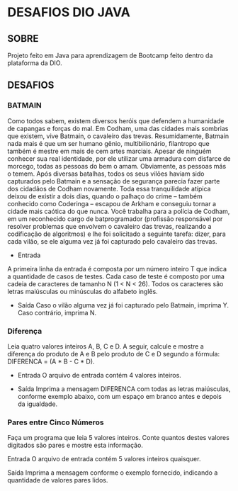 # DESAFIOS DIO JAVA


## SOBRE

Projeto feito em Java para aprendizagem de Bootcamp feito dentro da plataforma da DIO.

## DESAFIOS

### BATMAIN

Como todos sabem, existem diversos heróis que defendem a humanidade de capangas e forças do mal. Em Codham, uma das cidades mais sombrias que existem, vive Batmain, o cavaleiro das trevas. Resumidamente, Batmain nada mais é que um ser humano gênio, multibilionário, filantropo que também é mestre em mais de cem artes marciais. Apesar de ninguém conhecer sua real identidade, por ele utilizar uma armadura com disfarce de morcego, todas as pessoas do bem o amam. Obviamente, as pessoas más o temem. Após diversas batalhas, todos os seus vilões haviam sido capturados pelo Batmain e a sensação de segurança parecia fazer parte dos cidadãos de Codham novamente. Toda essa tranquilidade atípica deixou de existir a dois dias, quando o palhaço do crime – também conhecido como Coderinga ­– escapou de Arkham e conseguiu tornar a cidade mais caótica do que nunca. Você trabalha para a polícia de Codham, em um reconhecido cargo de batprogramador (profissão responsável por resolver problemas que envolvem o cavaleiro das trevas, realizando a codificação de algoritmos) e lhe foi solicitado a seguinte tarefa: dizer, para cada vilão, se ele alguma vez já foi capturado pelo cavaleiro das trevas.

- Entrada

A primeira linha da entrada é composta por um número inteiro T que indica a quantidade de casos de testes. Cada caso de teste é composto por uma cadeia de caracteres de tamanho N (1 < N < 26). Todos os caracteres são letras maiúsculas ou minúsculas do alfabeto inglês.

- Saída
Caso o vilão alguma vez já foi capturado pelo Batmain, imprima Y. Caso contrário, imprima N.


### Diferença

Leia quatro valores inteiros A, B, C e D. A seguir, calcule e mostre a diferença do produto de A e B pelo produto de C e D segundo a fórmula: DIFERENCA = (A * B - C * D).

- Entrada
O arquivo de entrada contém 4 valores inteiros.

- Saída
Imprima a mensagem DIFERENCA com todas as letras maiúsculas, conforme exemplo abaixo, com um espaço em branco antes e depois da igualdade.

### Pares entre Cinco Números

Faça um programa que leia 5 valores inteiros. Conte quantos destes valores digitados são pares e mostre esta informação.

Entrada
O arquivo de entrada contém 5 valores inteiros quaisquer.

Saída
Imprima a mensagem conforme o exemplo fornecido, indicando a quantidade de valores pares lidos.


